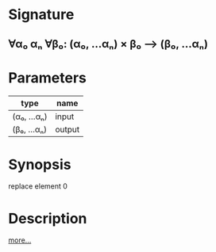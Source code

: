 # Signature
## ∀α₀ αₙ ∀β₀: (α₀, …αₙ) × β₀ ⟶ (β₀, …αₙ)

# Parameters

| type | name |
|------|------|
|(α₀, …αₙ)|input|
|(β₀, …αₙ)|output|

# Synopsis
replace element 0

# Description

[more...](https://en.wikipedia.org/wiki/Tuple)